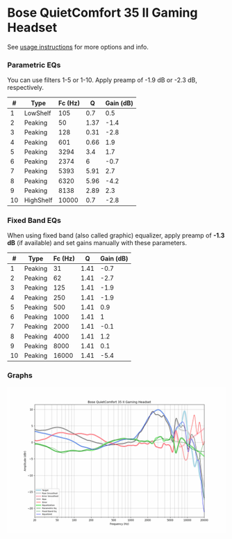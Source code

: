 # Bose QuietComfort 35 II Gaming Headset​
See [usage instructions](https://github.com/jaakkopasanen/AutoEq#usage) for more options and info.

### Parametric EQs
You can use filters 1-5 or 1-10. Apply preamp of -1.9 dB or -2.3 dB, respectively.

|   # | Type      |   Fc (Hz) |    Q |   Gain (dB) |
|-----|-----------|-----------|------|-------------|
|   1 | LowShelf  |       105 | 0.7  |         0.5 |
|   2 | Peaking   |        50 | 1.37 |        -1.4 |
|   3 | Peaking   |       128 | 0.31 |        -2.8 |
|   4 | Peaking   |       601 | 0.66 |         1.9 |
|   5 | Peaking   |      3294 | 3.4  |         1.7 |
|   6 | Peaking   |      2374 | 6    |        -0.7 |
|   7 | Peaking   |      5393 | 5.91 |         2.7 |
|   8 | Peaking   |      6320 | 5.96 |        -4.2 |
|   9 | Peaking   |      8138 | 2.89 |         2.3 |
|  10 | HighShelf |     10000 | 0.7  |        -2.8 |

### Fixed Band EQs
When using fixed band (also called graphic) equalizer, apply preamp of **-1.3 dB** (if available) and set gains manually with these parameters.

|   # | Type    |   Fc (Hz) |    Q |   Gain (dB) |
|-----|---------|-----------|------|-------------|
|   1 | Peaking |        31 | 1.41 |        -0.7 |
|   2 | Peaking |        62 | 1.41 |        -2.7 |
|   3 | Peaking |       125 | 1.41 |        -1.9 |
|   4 | Peaking |       250 | 1.41 |        -1.9 |
|   5 | Peaking |       500 | 1.41 |         0.9 |
|   6 | Peaking |      1000 | 1.41 |         1   |
|   7 | Peaking |      2000 | 1.41 |        -0.1 |
|   8 | Peaking |      4000 | 1.41 |         1.2 |
|   9 | Peaking |      8000 | 1.41 |         0.1 |
|  10 | Peaking |     16000 | 1.41 |        -5.4 |

### Graphs
![](./Bose%20QuietComfort%2035%20II%20Gaming%20Headset%E2%80%8B.png)

